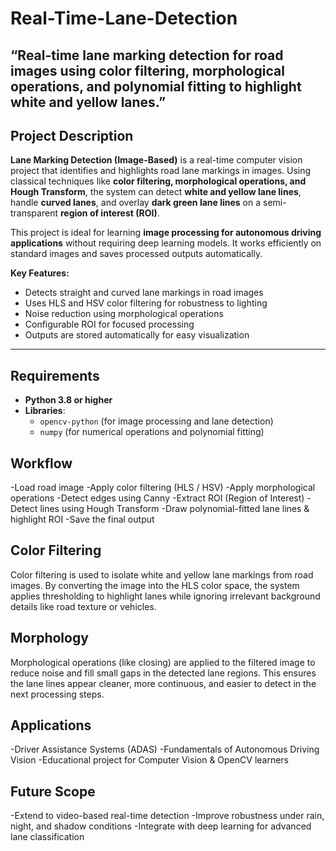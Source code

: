 # Real-Time-Lane-Detection
“Real-time lane marking detection for road images using color filtering, morphological operations, and polynomial fitting to highlight white and yellow lanes.”
---

## Project Description

**Lane Marking Detection (Image-Based)** is a real-time computer vision project that identifies and highlights road lane markings in images. Using classical techniques like **color filtering, morphological operations, and Hough Transform**, the system can detect **white and yellow lane lines**, handle **curved lanes**, and overlay **dark green lane lines** on a semi-transparent **region of interest (ROI)**.

This project is ideal for learning **image processing for autonomous driving applications** without requiring deep learning models. It works efficiently on standard images and saves processed outputs automatically.

**Key Features:**

- Detects straight and curved lane markings in road images
- Uses HLS and HSV color filtering for robustness to lighting
- Noise reduction using morphological operations
- Configurable ROI for focused processing
- Outputs are stored automatically for easy visualization

---

## Requirements

- **Python 3.8 or higher**
- **Libraries**:
  - `opencv-python` (for image processing and lane detection)
  - `numpy` (for numerical operations and polynomial fitting)
 
## Workflow

-Load road image
-Apply color filtering (HLS / HSV)
-Apply morphological operations
-Detect edges using Canny
-Extract ROI (Region of Interest)
-Detect lines using Hough Transform
-Draw polynomial-fitted lane lines & highlight ROI
-Save the final output

## Color Filtering

Color filtering is used to isolate white and yellow lane markings from road images. By converting the image into the HLS color space, the system applies thresholding to highlight lanes while ignoring irrelevant background details like road texture or vehicles.

## Morphology 

Morphological operations (like closing) are applied to the filtered image to reduce noise and fill small gaps in the detected lane regions. This ensures the lane lines appear cleaner, more continuous, and easier to detect in the next processing steps.

## Applications

-Driver Assistance Systems (ADAS)
-Fundamentals of Autonomous Driving Vision
-Educational project for Computer Vision & OpenCV learners

## Future Scope

-Extend to video-based real-time detection
-Improve robustness under rain, night, and shadow conditions
-Integrate with deep learning for advanced lane classification




